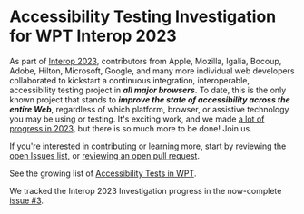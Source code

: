 # Accessibility Testing Investigation for WPT Interop 2023

As part of [Interop 2023](https://wpt.fyi/interop-2023), contributors from Apple, Mozilla, Igalia, Bocoup, Adobe, Hilton, Microsoft, Google, and many more individual web developers collaborated to kickstart a continuous integration, interoperable, accessibility testing project in _**all major browsers**_. To date, this is the only known project that stands to _**improve the state of accessibility across the entire Web**_, regardless of which platform, browser, or assistive technology you may be using or testing. It's exciting work, and we made [a lot of progress in 2023](https://github.com/web-platform-tests/interop-accessibility/issues/3), but there is so much more to be done! Join us. 

If you're interested in contributing or learning more, start by reviewing the [open Issues list](https://github.com/web-platform-tests/interop-accessibility/issues), or [reviewing an open pull request](https://github.com/search?q=repo%3Aweb-platform-tests%2Fwpt+is%3Aopen+label%3Awai-aria%2Caccname%2Chtml-aam%2Cgraphics-aria%2Cgraphics-aam%2Cgraphics-aria%2Cdpub-aam%2Cdpub-aria%2Csvg-aam%2Csvg-aria&type=pullrequests).

See the growing list of [Accessibility Tests in WPT](https://wpt.fyi/results/?label=master&label=experimental&aligned&q=label%3Aaccessibility).

We tracked the Interop 2023 Investigation progress in the now-complete [issue #3](https://github.com/web-platform-tests/interop-accessibility/issues/3).
